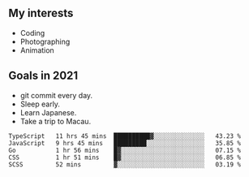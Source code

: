 ## My interests

- Coding
- Photographing
- Animation

## Goals in 2021

- git commit every day.
- Sleep early.
- Learn Japanese.
- Take a trip to Macau.

<!--START_SECTION:waka-->
```text
TypeScript   11 hrs 45 mins  ██████████▓░░░░░░░░░░░░░░   43.23 % 
JavaScript   9 hrs 45 mins   █████████░░░░░░░░░░░░░░░░   35.85 % 
Go           1 hr 56 mins    █▓░░░░░░░░░░░░░░░░░░░░░░░   07.15 % 
CSS          1 hr 51 mins    █▓░░░░░░░░░░░░░░░░░░░░░░░   06.85 % 
SCSS         52 mins         ▓░░░░░░░░░░░░░░░░░░░░░░░░   03.19 % 
```
<!--END_SECTION:waka-->
